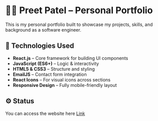 # 🧑‍💻 Preet Patel – Personal Portfolio

This is my personal portfolio built to showcase my projects, skills, and background as a software engineer.

## 🔧 Technologies Used

- **React.js** – Core framework for building UI components  
- **JavaScript (ES6+)** – Logic & interactivity  
- **HTML5 & CSS3** – Structure and styling  
- **EmailJS** – Contact form integration  
- **React Icons** – For visual icons across sections  
- **Responsive Design** – Fully mobile-friendly layout  

## ⚙️ Status
You can access the website here [Link](https://preet-patel.vercel.app/)

